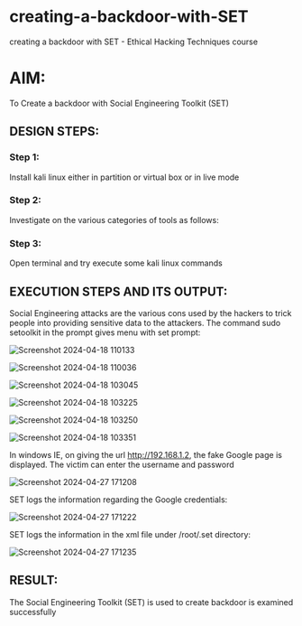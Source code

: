 # creating-a-backdoor-with-SET
creating a backdoor with SET - Ethical Hacking Techniques course

# AIM:
To Create a backdoor with Social Engineering Toolkit (SET)

## DESIGN STEPS:

### Step 1:

Install kali linux either in partition or virtual box or in live mode


### Step 2:

Investigate on the various categories of tools as follows:

### Step 3:

Open terminal and try execute some kali linux commands

## EXECUTION STEPS AND ITS OUTPUT:
Social Engineering attacks are the various cons used by the hackers to trick people into providing sensitive data to the attackers. 
The command sudo setoolkit in the prompt gives menu with set prompt:

![Screenshot 2024-04-18 110133](https://github.com/yashvanthbalaji/ARP-Attack-and-Network-Sniffing/assets/145736316/2fcdbfe5-8e09-4d3a-8b90-6566810860d4)

![Screenshot 2024-04-18 110036](https://github.com/yashvanthbalaji/ARP-Attack-and-Network-Sniffing/assets/145736316/fcab9533-5fca-4f1a-9471-1bb131a06f8b)

![Screenshot 2024-04-18 103045](https://github.com/yashvanthbalaji/ARP-Attack-and-Network-Sniffing/assets/145736316/0be9b27d-3c07-495a-bd1f-a07745ed5b52)

![Screenshot 2024-04-18 103225](https://github.com/yashvanthbalaji/ARP-Attack-and-Network-Sniffing/assets/145736316/4bb92019-8957-4acf-b889-6bda6053e4a9)

![Screenshot 2024-04-18 103250](https://github.com/yashvanthbalaji/ARP-Attack-and-Network-Sniffing/assets/145736316/b94d2f6b-c260-40a5-b51e-cc2716ef2b6e)

![Screenshot 2024-04-18 103351](https://github.com/yashvanthbalaji/ARP-Attack-and-Network-Sniffing/assets/145736316/55029f83-114d-4287-91f1-46f6f560e0c5)


 In windows IE, on giving the url http://192.168.1.2, the fake Google page is displayed. The victim can enter the username and password 
 
![Screenshot 2024-04-27 171208](https://github.com/yashvanthbalaji/ARP-Attack-and-Network-Sniffing/assets/145736316/d919a2e4-08c0-4b22-88f2-d1ba5206b05c)

 SET logs the information regarding the Google credentials:

![Screenshot 2024-04-27 171222](https://github.com/yashvanthbalaji/ARP-Attack-and-Network-Sniffing/assets/145736316/b385c27c-9384-4dc9-8aa7-eacd74d9ebf3)

 SET logs the information in the xml file under /root/.set directory:

![Screenshot 2024-04-27 171235](https://github.com/yashvanthbalaji/ARP-Attack-and-Network-Sniffing/assets/145736316/8b9ec213-b710-440a-a20c-698f339b11c9)
## RESULT:
The Social Engineering Toolkit (SET) is used to create backdoor is  examined successfully
